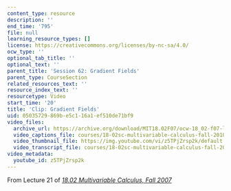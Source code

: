 ```yaml
---
content_type: resource
description: ''
end_time: '795'
file: null
learning_resource_types: []
license: https://creativecommons.org/licenses/by-nc-sa/4.0/
ocw_type: ''
optional_tab_title: ''
optional_text: ''
parent_title: 'Session 62: Gradient Fields'
parent_type: CourseSection
related_resources_text: ''
resource_index_text: ''
resourcetype: Video
start_time: '20'
title: 'Clip: Gradient Fields'
uid: 05035729-869b-e5c1-16a1-ef510de71bf9
video_files:
  archive_url: https://archive.org/download/MIT18.02F07/ocw-18_02-f07-lec21_300k.mp4
  video_captions_file: courses/18-02sc-multivariable-calculus-fall-2010/z5TPjZrsp2k_captions.vtt
  video_thumbnail_file: https://img.youtube.com/vi/z5TPjZrsp2k/default.jpg
  video_transcript_file: courses/18-02sc-multivariable-calculus-fall-2010/z5TPjZrsp2k_transcript.pdf
video_metadata:
  youtube_id: z5TPjZrsp2k
---
```


From Lecture 21 of [_18.02 Multivariable Calculus, Fall 2007_](/courses/18-02-multivariable-calculus-fall-2007/video_galleries/video-lectures)

